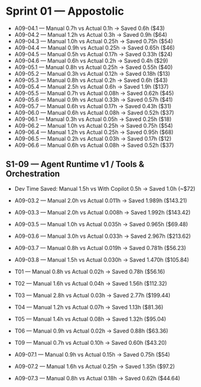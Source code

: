 # Sprint 01 — Appostolic

- A09-04.1 — Manual 0.7h vs Actual 0.1h → Saved 0.6h ($43)
- A09-04.2 — Manual 1.2h vs Actual 0.3h → Saved 0.9h ($64)
- A09-04.3 — Manual 1.0h vs Actual 0.25h → Saved 0.75h ($54)
- A09-04.4 — Manual 0.9h vs Actual 0.25h → Saved 0.65h ($46)
- A09-04.5 — Manual 0.5h vs Actual 0.17h → Saved 0.33h ($24)
- A09-04.6 — Manual 0.6h vs Actual 0.2h → Saved 0.4h ($29)
- A09-05.1 — Manual 0.8h vs Actual 0.25h → Saved 0.55h ($40)
- A09-05.2 — Manual 0.3h vs Actual 0.12h → Saved 0.18h ($13)
- A09-05.3 — Manual 0.8h vs Actual 0.2h → Saved 0.6h ($43)
- A09-05.4 — Manual 2.5h vs Actual 0.6h → Saved 1.9h ($137)
- A09-05.5 — Manual 0.7h vs Actual 0.08h → Saved 0.62h ($45)
- A09-05.6 — Manual 0.9h vs Actual 0.33h → Saved 0.57h ($41)
- A09-05.7 — Manual 0.6h vs Actual 0.17h → Saved 0.43h ($31)
- A09-06.0 — Manual 0.6h vs Actual 0.08h → Saved 0.52h ($37)
- A09-06.1 — Manual 0.3h vs Actual 0.05h → Saved 0.25h ($18)
- A09-06.2 — Manual 1.0h vs Actual 0.25h → Saved 0.75h ($54)
- A09-06.4 — Manual 1.2h vs Actual 0.25h → Saved 0.95h ($68)
- A09-06.5 — Manual 0.2h vs Actual 0.03h → Saved 0.17h ($12)
- A09-06.6 — Manual 0.6h vs Actual 0.08h → Saved 0.52h ($37)

## S1-09 — Agent Runtime v1 / Tools & Orchestration

- Dev Time Saved: Manual 1.5h vs With Copilot 0.5h → Saved 1.0h (~$72)

- A09-03.2 — Manual 2.0h vs Actual 0.011h → Saved 1.989h ($143.21)

- A09-03.3 — Manual 2.0h vs Actual 0.008h → Saved 1.992h ($143.42)

- A09-03.5 — Manual 1.0h vs Actual 0.035h → Saved 0.965h ($69.48)

- A09-03.6 — Manual 3.0h vs Actual 0.033h → Saved 2.967h ($213.62)

- A09-03.7 — Manual 0.8h vs Actual 0.019h → Saved 0.781h ($56.23)

- A09-03.8 — Manual 1.5h vs Actual 0.030h → Saved 1.470h ($105.84)

- T01 — Manual 0.8h vs Actual 0.02h → Saved 0.78h ($56.16)
- T02 — Manual 1.6h vs Actual 0.04h → Saved 1.56h ($112.32)
- T03 — Manual 2.8h vs Actual 0.03h → Saved 2.77h ($199.44)
- T04 — Manual 1.2h vs Actual 0.07h → Saved 1.13h ($81.36)
- T05 — Manual 1.4h vs Actual 0.08h → Saved 1.32h ($95.04)
- T06 — Manual 0.9h vs Actual 0.02h → Saved 0.88h ($63.36)
- T09 — Manual 0.7h vs Actual 0.10h → Saved 0.60h ($43.20)

- A09-07.1 — Manual 0.9h vs Actual 0.15h → Saved 0.75h ($54)

- A09-07.2 — Manual 1.6h vs Actual 0.25h → Saved 1.35h ($97.2)

- A09-07.3 — Manual 0.8h vs Actual 0.18h → Saved 0.62h ($44.64)

